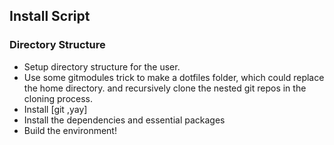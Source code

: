 ## Install Script

### Directory Structure

- Setup directory structure for the user.
- Use some gitmodules trick to make a dotfiles folder, which could replace the home directory.
  and recursively clone the nested git repos in the cloning process.
- Install [git ,yay]
- Install the dependencies and essential packages
- Build the environment!
